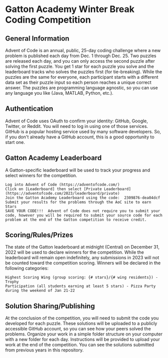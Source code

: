 # Gatton Academy Winter Break Coding Competition

## General Information

Advent of Code is an annual, public, 25-day coding challenge where a new problem is published each day from Dec. 1 through Dec. 25.  Two puzzles are released each day, and you can only access the second puzzle after solving the first puzzle.  You get 1 star for each puzzle you solve and the leaderboard tracks who solves the puzzles first (for tie-breaking).  While the puzzles are the same for everyone, each participant starts with a different data set as their puzzle input so each person reaches a unique correct answer.  The puzzles are programming language agnostic, so you can use any language you like (Java, MATLAB, Python, etc.).

## Authentication

Advent of Code uses OAuth to confirm your identity: GitHub, Google, Twitter, or Reddit.  You will need to log in using one of those services.  GitHub is a popular hosting service used by many software developers.  So, if you don't already have a GitHub account, this is a good opportunity to start one.

## Gatton Academy Leaderboard

A Gatton-specific leaderboard will be used to track your progress and select winners for the competition. 

    Log into Advent of Code (https://adventofcode.com/)
    Click on [Leaderboard] then select [Private Leaderboard] (https://adventofcode.com/2023/leaderboard/private)
    Join the Gatton Academy Leaderboard using the code:  2309876-dea04dcf
    Submit your results for the problems through the AoC site to earn Stars
    SAVE YOUR CODE!!!  Advent of Code does not require you to submit your code, however you will be required to submit your source code for each problem at the end of the Gatton competition to receive credit. 

## Scoring/Rules/Prizes

The state of the Gatton leaderboard at midnight (Central) on December 31, 2022 will be used to declare winners for the competition.  While the leaderboard will remain open indefinitely, any submissions in 2023 will not be counted toward the competition scoring. Winners will be declared in the following categories:

    Highest Scoring Wing (group scoring: {# stars}/{# wing residents}) - Trophy
    Participation (all students earning at least 5 stars) - Pizza Party during the weekend of Jan 21-22

## Solution Sharing/Publishing

At the conclusion of the competition, you will need to submit the code you developed for each puzzle.  These solutions will be uploaded to a publicly accessible GitHub account, so you can see how your peers solved the problems.  Organize your work in a simple folder structure on your computer with a new folder for each day.  Instructions will be provided to upload your work at the end of the competition.
You can see the solutions submitted from previous years in this repository.
